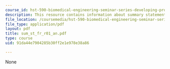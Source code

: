 ```yaml
---
course_id: hst-590-biomedical-engineering-seminar-series-developing-professional-skills-fall-2006
description: This resource contains information about summary statement.
file_location: /coursemedia/hst-590-biomedical-engineering-seminar-series-developing-professional-skills-fall-2006/91da44e7904285b30ff2e1e978e38a86_sum_st_fr_r01_an.pdf
file_type: application/pdf
layout: pdf
title: sum_st_fr_r01_an.pdf
type: course
uid: 91da44e7904285b30ff2e1e978e38a86

---
```

None